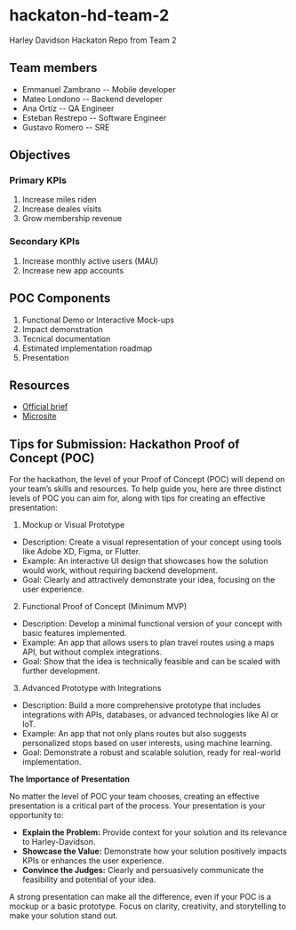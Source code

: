 # hackaton-hd-team-2
Harley Davidson Hackaton Repo from Team 2

## Team members
- Emmanuel Zambrano -- Mobile developer
- Mateo Londono -- Backend developer
- Ana Ortiz -- QA Engineer
- Esteban Restrepo -- Software Engineer
- Gustavo Romero -- SRE

## Objectives
### Primary KPIs
1. Increase miles riden
2. Increase deales visits
3. Grow membership revenue

### Secondary KPIs
1. Increase monthly active users (MAU)
2. Increase new app accounts

## POC Components
1. Functional Demo or Interactive Mock-ups
2. Impact demonstration
3. Tecnical documentation
4. Estimated implementation roadmap
5. Presentation

## Resources
- [Official brief](https://docs.google.com/presentation/d/1kLqkEkbCpTpsCP5J9bc2bDP0HZ9K3lpe4ixtZD0s2To/edit#slide=id.g25740794365_0_254)
- [Microsite](https://sites.google.com/wizeline.com/harley-davidson-hackathon-2025/home)

## Tips for Submission: Hackathon Proof of Concept (POC)
For the hackathon, the level of your Proof of Concept (POC) will depend on your team’s skills and resources. To help guide you, here are three distinct levels of POC you can aim for, along with tips for creating an effective presentation:
1. Mockup or Visual Prototype
- Description: Create a visual representation of your concept using tools like Adobe XD, Figma, or Flutter.
- Example: An interactive UI design that showcases how the solution would work, without requiring backend development.
- Goal: Clearly and attractively demonstrate your idea, focusing on the user experience.
2. Functional Proof of Concept (Minimum MVP)
- Description: Develop a minimal functional version of your concept with basic features implemented.
- Example: An app that allows users to plan travel routes using a maps API, but without complex integrations.
- Goal: Show that the idea is technically feasible and can be scaled with further development.
3. Advanced Prototype with Integrations
- Description: Build a more comprehensive prototype that includes integrations with APIs, databases, or advanced technologies like AI or IoT.
- Example: An app that not only plans routes but also suggests personalized stops based on user interests, using machine learning.
- Goal: Demonstrate a robust and scalable solution, ready for real-world implementation.

**The Importance of Presentation**

No matter the level of POC your team chooses, creating an effective presentation is a critical part of the process. Your presentation is your opportunity to:
- **Explain the Problem:** Provide context for your solution and its relevance to Harley-Davidson.
- **Showcase the Value:** Demonstrate how your solution positively impacts KPIs or enhances the user experience.
- **Convince the Judges:** Clearly and persuasively communicate the feasibility and potential of your idea.

A strong presentation can make all the difference, even if your POC is a mockup or a basic prototype. Focus on clarity, creativity, and storytelling to make your solution stand out.